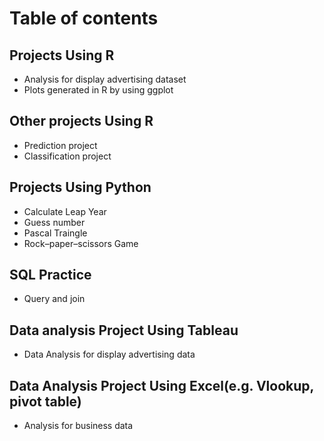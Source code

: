 # Table of contents
## Projects Using R
* Analysis for display advertising dataset
* Plots generated in R by using ggplot
## Other projects Using R
* Prediction project
* Classification project
## Projects Using Python
* Calculate Leap Year
* Guess number 
* Pascal Traingle
* Rock–paper–scissors Game
## SQL Practice
* Query and join
## Data analysis Project Using Tableau
* Data Analysis for display advertising data
## Data Analysis Project Using Excel(e.g. Vlookup, pivot table)
* Analysis for business data
